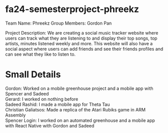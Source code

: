 # fa24-semesterproject-phreekz
Team Name: Phreekz
Group Members: Gordon Pan

Project Description:
We are creating a social music tracker website where users can track what they are listening to and display their top songs, top artists, minutes listened weekly and more. This website will also have a social aspect where users can add friends and see their friends profiles and can see what they like to listen to. 

Small Details
==================
Gordon: Worked on a mobile greenhouse project and a mobile app with Spencer and Sadeed<br>
Gerard: I worked on nothing before<br>
Sadeed Rashid: I made a mobile app for Theta Tau<br>
Christian Galiatsos: Made a replica of the Atari Rubiks game in ARM Assembly <br>
Spencer Login: I worked on an automated greenhouse and a mobile app with React Native with Gordon and Sadeed <br>